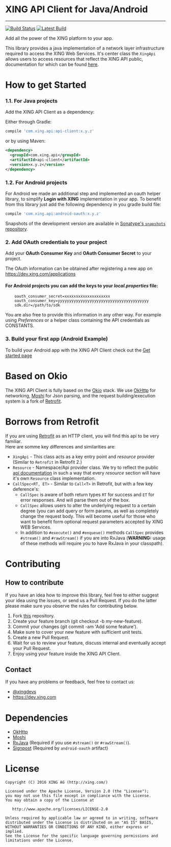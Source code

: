 # XING API Client for Java/Android
---

[![Build Status](https://travis-ci.org/xing/xing-android-sdk.svg?branch=master)](https://travis-ci.org/xing/xing-android-sdk)
[![Latest Build](https://img.shields.io/maven-central/v/com.xing.api/api-client.svg)](http://search.maven.org/#search%7Cga%7C1%7Ccom.xing.api)

Add all the power of the XING platform to your app.

This library provides a java implementation of a network layer infrastructure required to access the XING Web Services. 
It's center class the `XingApi` allows users to access resources that reflect the XING API public, documentation for 
which can be found [here](https://dev.xing.com/docs/resources).

How to get Started
==========

### 1.1. For Java projects

Add the XING API Client as a dependency:

Either through Gradle:

```gradle
compile 'com.xing.api:api-client:x.y.z'
```
or by using Maven:

```xml
<dependency>
  <groupId>com.xing.api</groupId>
  <artifactId>api-client</artifactId>
  <version>x.y.z</version>
</dependency>
```

### 1.2. For Android projects

For Android we made an additional step and implemented an oauth helper library, to simplify **Login with XING** 
implementation in your app. To benefit from this library just add the following dependency in you gradle build file:

```gradle
compile 'com.xing.api:android-oauth:x.y.z'
```

Snapshots of the development version are available in [Sonatype's `snapshots` repository](https://oss.sonatype.org/content/repositories/snapshots/com/xing/api/).

### 2. Add OAuth credentials to your project

Add your **OAuth Consumer Key** and **OAuth Consumer Secret** to your project.

The OAuth information can be obtained after registering a new app on <https://dev.xing.com/applications>

#### For Android projects you can add the keys to your *local.properties* file: 

```
	oauth_consumer_secret=xxxxxxxxxxxxxxxxxxxx
	oauth_consumer_key=yyyyyyyyyyyyyyyyyyyyyyyyyyyyyyyyyyyyyyyy
	sdk.dir=/path/to/sdk
```

You are also free to provide this information in any other way. For example using *Preferences* or a helper class 
containing the API credentials as CONSTANTS.

### 3. Build your first app (Android Example)

To build your Android app with the XING API Client check out the [Get started page](GETTING_STARTED_ANDROID.md)

Based on Okio
==========

The XING API Client is fully based on the [Okio](https://github.com/square/okio) stack. We use 
[OkHttp](https://github.com/square/okhttp) for networking, [Moshi](https://github.com/square/moshi) for Json parsing,
and the request building/execution system is a fork of [Retrofit](https://github.com/square/retrofit).

Borrows from Retrofit
==========

If you are using [Retrofit](https://github.com/square/retrofit) as an HTTP client, you will find this api to be very 
familiar. <br>
Here are somme key differences and similarities are:

* `XingApi` - This class acts as a key entry point and *resource* provider (Similar to `Retrofit` in Retrofit 2.)
* `Resource` - Namespace/Api provider class. We try to reflect the public [api documentation](https://dev.xing.com/docs/resources)
in such a way that every *resource* section will have it's own `Resource` class implementation.
* `CallSpec<RT, ET>` - Similar to `Call<T>` in Retrofit, but with a few key deference's:
  - `CallSpec` is aware of both return types `RT` for success and `ET` for error responses. And will parse them out 
  of the box.
  - `CallSpec` allows users to alter the underlying request to a certain degree (you can add query or form params, as
   well as completely change the request body. This will become useful for those who want to benefit form optional 
   request parameters accepted by XING WEB Services.
  - In addition to `#execute()` and `#enqueue()` methods `CallSpec` provides `#stream()` and `#rawStream()` if you are
   into RxJava (**WARNING:** usage of these methods will require you to have RxJava in your classpath).

Contributing
==========

## How to contribute
If you have an idea how to improve this library, feel free to either suggest your idea using the issues, 
or send us a Pull Request. If you do the latter please make sure you observe the rules for contributing below.

1. Fork [this](https://github.com/xing/xing-android-sdk) repository.
2. Create your feature branch (git checkout -b my-new-feature).
3. Commit your changes (git commit -am 'Add some feature').
4. Make sure to cover your new feature with sufficient unit tests.
6. Create a new Pull Request.
7. Wait for us to review your feature, discuss internal and eventually accept your Pull Request.
8. Enjoy using your feature inside the XING API Client.

## Contact
If you have any problems or feedback, feel free to contact us:

* [@xingdevs](https://twitter.com/xingdevs)
* <https://dev.xing.com>

Dependencies
==========
* [OkHttp](https://github.com/square/okhttp)
* [Moshi](https://github.com/square/okhttp)
* [RxJava](https://github.com/ReactiveX/RxJava) (Required if you use `#stream()` or `#rawStream()`).
* [Signpost](https://github.com/mttkay/signpost) (Required by `android-oauth` artifact)

License
==========


  	Copyright (C) 2016 XING AG (http://xing.com/)
    
    Licensed under the Apache License, Version 2.0 (the "License");
    you may not use this file except in compliance with the License.
    You may obtain a copy of the License at
    
       http://www.apache.org/licenses/LICENSE-2.0
    
    Unless required by applicable law or agreed to in writing, software
    distributed under the License is distributed on an "AS IS" BASIS,
    WITHOUT WARRANTIES OR CONDITIONS OF ANY KIND, either express or implied.
    See the License for the specific language governing permissions and
    limitations under the License.



